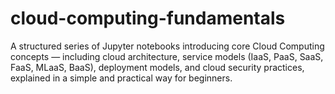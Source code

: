 # cloud-computing-fundamentals
A structured series of Jupyter notebooks introducing core Cloud Computing concepts — including cloud architecture, service models (IaaS, PaaS, SaaS, FaaS, MLaaS, BaaS), deployment models, and cloud security practices, explained in a simple and practical way for beginners.
